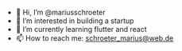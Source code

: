 - 👋 Hi, I’m @mariusschroeter
- 👀 I’m interested in building a startup
- 🌱 I’m currently learning flutter and react
- 📫 How to reach me: schroeter_marius@web.de

<!---
mariusschroeter/mariusschroeter is a ✨ special ✨ repository because its `README.md` (this file) appears on your GitHub profile.
You can click the Preview link to take a look at your changes.
--->

